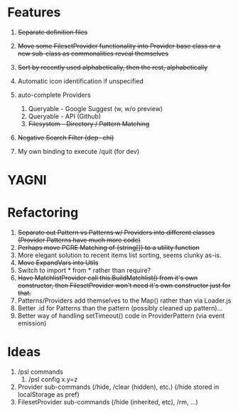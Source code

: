# Features
1. ~~Separate definition files~~
2. ~~Move some FilesetProvider functionality into Provider base class or a new sub-class as commonalities reveal themselves~~
3. ~~Sort by recently used alphabetically, then the rest, alphabetically~~
4. Automatic icon identification if unspecified
5. auto-complete Providers
    1. Queryable - Google Suggest (w, w/o preview)
    2. Queryable - API (Github)
    3. ~~Filesystem - Directory / Pattern Matching~~
6. ~~Negative Search Filter (dep -chi)~~


7. My own binding to execute /quit (for dev)



# YAGNI

# Refactoring
1. ~~Separate out Pattern vs Patterns w/ Providers into different classes (Provider Patterns have much more code)~~
2. ~~Perhaps move PCRE Matching of {string[]} to a utility function~~
3. More elegant solution to recent items list sorting, seems clunky as-is.
4. ~~Move ExpandVars into Utils~~
5. Switch to import * from * rather than require?
6. ~~Have MatchlistProvider call this.BuildMatchlist() from it's own constructor, then FilesetProvider won't need it's own constructor just for that.~~
7. Patterns/Providers add themselves to the Map() rather than via Loader.js
8. Better .id for Patterns than the pattern (possibly cleaned up pattern)...
9. Better way of handling setTimeout() code in ProviderPattern (via event emission)


# Ideas
1. /psl commands
    1. /psl config x.y=z
3. Provider sub-commands (/hide, /clear (hidden), etc.) (/hide stored in localStorage as pref)
4. FilesetProvider sub-commands (/hide (inherited, etc), /rm, ...)
